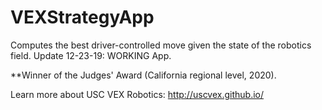 # VEXStrategyApp
Computes the best driver-controlled move given the state of the robotics field.
Update 12-23-19: WORKING App. 

**Winner of the Judges' Award (California regional level, 2020).

Learn more about USC VEX Robotics: http://uscvex.github.io/
